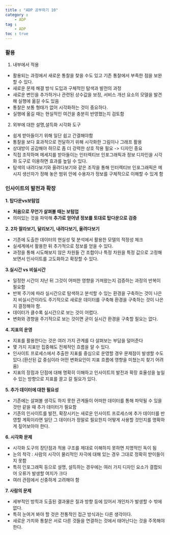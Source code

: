 ```yaml
---
title : "ADP 공부하기 10"
category :
    - ADP
tag :
    - ADP
toc : true
---
```


### 활용
1. 내부에서 적용
- 활용되는 과정에서 새로운 통찰을 찾을 수도 있고 기존 통찰에서 부족한 점을 보완할 수 있다.
- 새로운 문제 해결 방식 도입과 구체적인 탐색과 발전의 과정
- 새로운 변인을 추가하거나 관련된 상수값을 보정, 서비스 개선 요소의 모델을 발견해 실행에 옮길 수도 있음
- 통찰은 보통 형태가 없어 시각화하는 것이 중요하다.
- 실행에 옮길 때는 현실적인 여건을 충분히 반영했는지 검토함

2. 외부에 대한 설명,설득화 시각화 도구
- 쉽게 받아들이기 위해 일단 쉽고 간결해야함
- 통찰을 보다 효과적으로 전달하기 위해 시각화한 그림이나 그래프 활용
- 상대방이 공감해야 하므로 좀 더 강력한 상호 작용 필요 -> 디자인 중요
- 직접 조작하며 메세지를 받아들이는 인터렉티브 인포그래픽과 정보 디자인을 시각화 도구로 이용하면 효과를 높일 수 있다. 
- 탐색의 내려다보기와 올려다보기와 같은 조작을 통해 인터렉티브 인포그래픽은 메시지 생산자가 정해 놓은 범위 안에 수용자가 정보를 구체적으로 이해할 수 있게 함

### 인사이트의 발전과 확장
**1. 탑다운vs보텀업**
- **처음으로 무언가 살펴볼 때는 보텀업**
- 의미있는 것을 파악해 **추가로 얻어낸 정보를 토대로 탑다운으로 검증**

**2. 2차 잘라보기, 달리보기, 내려다보기, 올려다보기**
- 기존에 도출한 데이터의 현실성 및 분석에서 활용한 모델의 적정성 체크
- 실세계에서 활용한 뒤 추가적으로 정보를 얻을 수 있다.
- 과정을 통해 시도해보지 않은 차원들 간 조합이나 특정 차원을 특정 값으로 고정해 보면서 인사이트를 고도화하고 확장할 수 있다.

**3.실시간 vs 비실시간**
- 일정한 시간이 지난 뒤 그것이 어떠한 영향을 가져왔는지 검증하는 과정의 반복이 필요함
- 반복 주기에 따라 실시간으로 탐색하고 분석할 수 있는 환경을 구축하는 것이 나은지 비실시간이라도 주기적으로 새로운 데이터를 구축해 환경을 구축하는 것이 나은지 결정해야 함.
- 데이터가 클수록 실시간으로 보는 것이 어렵다.
- 변화와 경향을 주기적으로 보는 것이면 굳이 실시간 환경을 구축할 필요는 없다.

**4. 지표의 운영**
- 지표를 활용한다는 것은 여러 가지 관계를 다 살펴보는 부담을 덜어준다
- 몇 가지 지표만 집중해도 전체적인 흐름을 알 수 있다.
- 인사이트 프로세스에서 추출한 지표를 중심으로 운영할 경우 문제점이 발생할 수도 있다.(환산된 값 중심이라 어떤 변화요인이 지표 흐름에 영향을 미쳤는지 찾기 어려움)
- 지표의 장점과 단점에 대해 명확히 이해하고 인사이트의 발전과 확장 효율성을 높일 수 있는 방향으로 지표를 끌고 갈 필요가 있다.

**5. 추가 데이터에 대한 필요성**
- 기존에는 살펴볼 생각도 하지 못한 관계들이 어떠한 데이터를 통해 파악될 수 있을 것만 같을 때 추가 데이터가 필요함
- 기존의 인사이트를 발전, 확장시키는 새로운 인사이트 프로세스에 추가 데이터를 반영할 계획이라면 일단 그 데이터가 정말로 필요한지 어떻게 사용할 것인지를 명확하게 짚어보아야 한다.

**6. 시각화 문제**
- 시각화 도구의 장단점과 적용 구조를 제대로 이해하지 못하면 치명적인 독이 됨
- 눈의 착각 : 사람의 시각이 물리적인 자극에 대해 있는 경우 그대로 정확히 받이들이지 못함
- 특히 인포그래픽 등으로 설명, 설득하는 경우에는 여러 가지 디자인 요소가 결합되어 오류가 발생할 여지가 크다
- 여러 관점에서 신중하게 고려해야 함

**7. 사람의 문제**
- 세부적인 방힉과 도출된 결과물은 질과 방향 등에 있어서 개인차가 발생할 수 밖에 없다.
- 특히 눈여겨 봐야 할 것은 전통적인 접근 방식과는 다른 생각이다.
- 새로운 가치와 통찰은 서로 다른 것들을 연결하는 것에서 태어난다는 것을 주목해야 한다.